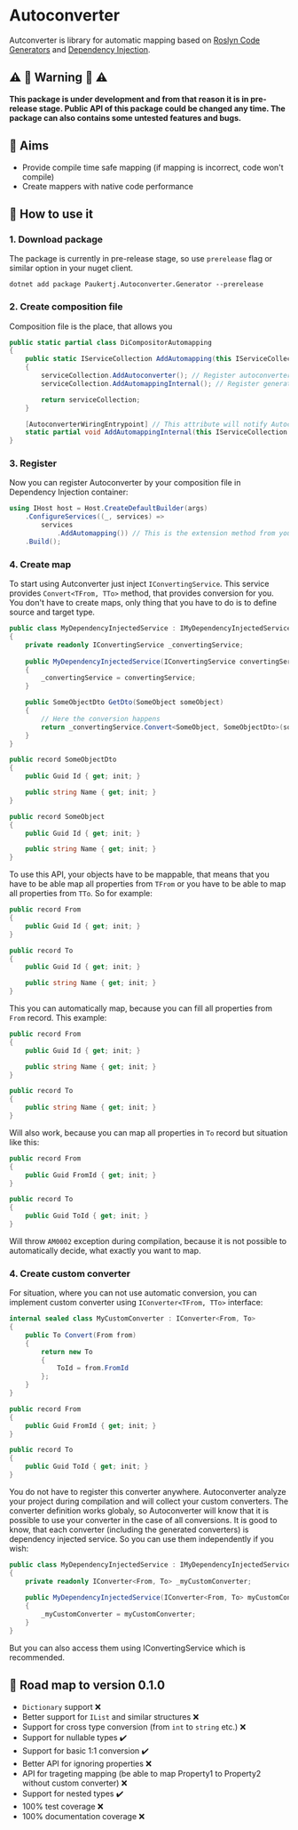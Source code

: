 # Autoconverter
Autconverter is library for automatic mapping based on [Roslyn Code Generators](https://learn.microsoft.com/en-us/dotnet/csharp/roslyn-sdk/source-generators-overview) and [Dependency Injection](https://learn.microsoft.com/en-us/dotnet/core/extensions/dependency-injection).

## :warning: :construction: **Warning** :construction: :warning:
**This package is under development and from that reason it is in pre-release stage. Public API of this package could be changed any time. The package can also contains some untested features and bugs.**

## :dart: Aims
- Provide compile time safe mapping (if mapping is incorrect, code won't compile)
- Create mappers with native code performance

## :wrench: How to use it
### 1. Download package
The package is currently in pre-release stage, so use ``prerelease`` flag or similar option in your nuget client.
```
dotnet add package Paukertj.Autoconverter.Generator --prerelease
```

### 2. Create composition file
Composition file is the place, that allows you 
```csharp
public static partial class DiCompositorAutomapping
{
    public static IServiceCollection AddAutomapping(this IServiceCollection serviceCollection)
    {
        serviceCollection.AddAutoconverter(); // Register autoconverter service
        serviceCollection.AddAutomappingInternal(); // Register generated services

        return serviceCollection;
    }

    [AutoconverterWiringEntrypoint] // This attribute will notify Autoconverter
    static partial void AddAutomappingInternal(this IServiceCollection serviceCollection);
}
```

### 3. Register
Now you can register Autoconverter by your composition file in Dependency Injection container:
```csharp
using IHost host = Host.CreateDefaultBuilder(args)
	.ConfigureServices((_, services) =>
		services
			.AddAutomapping()) // This is the extension method from your composition file
	.Build();
```

### 4. Create map
To start using Autconverter just inject ``IConvertingService``. This service provides ``Convert<TFrom, TTo>`` method, that provides conversion for you. You don't have to create maps, only thing that you have to do is to define source and target type.
```csharp
public class MyDependencyInjectedService : IMyDependencyInjectedService
{
    private readonly IConvertingService _convertingService;
    
    public MyDependencyInjectedService(IConvertingService convertingService)
    {
        _convertingService = convertingService;
    }

    public SomeObjectDto GetDto(SomeObject someObject)
    {
        // Here the conversion happens
        return _convertingService.Convert<SomeObject, SomeObjectDto>(someObject);
    }
}

public record SomeObjectDto
{
    public Guid Id { get; init; }

    public string Name { get; init; }
}

public record SomeObject
{
    public Guid Id { get; init; }

    public string Name { get; init; }
}
```
To use this API, your objects have to be mappable, that means that you have to be able map all properties from ``TFrom`` or you have to be able to map all properties from ``TTo``. So for example:
```csharp
public record From
{
    public Guid Id { get; init; }
}

public record To
{
    public Guid Id { get; init; }

    public string Name { get; init; }
}
```
This you can automatically map, because you can fill all properties from ``From`` record. This example:
```csharp
public record From
{
    public Guid Id { get; init; }

    public string Name { get; init; }
}

public record To
{
    public string Name { get; init; }
}
```
Will also work, because you can map all properties in ``To`` record but situation like this:
```csharp
public record From
{
    public Guid FromId { get; init; }
}

public record To
{
    public Guid ToId { get; init; }
}
```
Will throw ``AM0002`` exception during compilation, because it is not possible to automatically decide, what exactly you want to map.

### 4. Create custom converter
For situation, where you can not use automatic conversion, you can implement custom converter using ``IConverter<TFrom, TTo>`` interface:
```csharp
internal sealed class MyCustomConverter : IConverter<From, To>
{
    public To Convert(From from)
    {
        return new To
        {
            ToId = from.FromId
        };
    }
}

public record From
{
    public Guid FromId { get; init; }
}

public record To
{
    public Guid ToId { get; init; }
}
```
You do not have to register this converter anywhere. Autoconverter analyze your project during compilation and will collect your custom converters. The converter definition works globaly, so Autoconverter will know that it is possible to use your converter in the case of all conversions. It is good to know, that each converter (including the generated converters) is dependency injected service. So you can use them independently if you wish:
```csharp
public class MyDependencyInjectedService : IMyDependencyInjectedService
{
    private readonly IConverter<From, To> _myCustomConverter;
    
    public MyDependencyInjectedService(IConverter<From, To> myCustomConverter)
    {
        _myCustomConverter = myCustomConverter;
    }
}
```
But you can also access them using IConvertingService which is recommended. 

## :round_pushpin: Road map to version 0.1.0
- ``Dictionary`` support :x:
- Better support for ``IList`` and similar structures :x:
- Support for cross type conversion (from ``int`` to ``string`` etc.) :x:
- Support for nullable types :heavy_check_mark:
- Support for basic 1:1 conversion :heavy_check_mark:
- Better API for ignoring properties :x:
- API for trageting mapping (be able to map Property1 to Property2 without custom converter) :x:
- Support for nested types :heavy_check_mark:
- 100% test coverage :x:
- 100% documentation coverage :x: